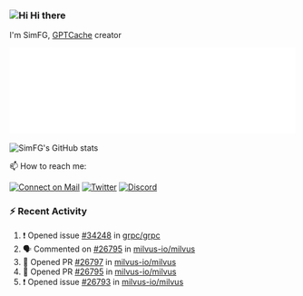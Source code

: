 ### <img src='https://qpluspicture.oss-cn-beijing.aliyuncs.com/6LjjQA/Hi.gif' alt='Hi' width="24"/> Hi there

I'm SimFG, [GPTCache](https://github.com/zilliztech/GPTCache) creator

![Metrics 👋](/metrics.plugin.followup.user.svg)

![SimFG's GitHub stats](https://github-readme-stats.vercel.app/api?username=SimFG&show_icons=true&theme=radical&count_private=true)

📫 How to reach me:

[![Connect on Mail](https://img.shields.io/badge/Ask%20me-anything-1abc9c.svg)](mailto:1142838399@qq.com)
[![Twitter](https://img.shields.io/twitter/follow/FogSim?style=social)](https://twitter.com/FogSim)
[![Discord](https://img.shields.io/discord/1092648432495251507?label=Discord&logo=discord)](https://discord.gg/Q8C6WEjSWV)

### :zap: Recent Activity

<!--START_SECTION:activity-->
1. ❗️ Opened issue [#34248](https://github.com/grpc/grpc/issues/34248) in [grpc/grpc](https://github.com/grpc/grpc)
2. 🗣 Commented on [#26795](https://github.com/milvus-io/milvus/issues/26795) in [milvus-io/milvus](https://github.com/milvus-io/milvus)
3. 💪 Opened PR [#26797](https://github.com/milvus-io/milvus/pull/26797) in [milvus-io/milvus](https://github.com/milvus-io/milvus)
4. 💪 Opened PR [#26795](https://github.com/milvus-io/milvus/pull/26795) in [milvus-io/milvus](https://github.com/milvus-io/milvus)
5. ❗️ Opened issue [#26793](https://github.com/milvus-io/milvus/issues/26793) in [milvus-io/milvus](https://github.com/milvus-io/milvus)
<!--END_SECTION:activity-->

